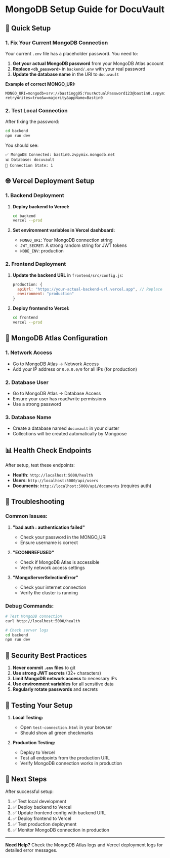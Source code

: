 # MongoDB Setup Guide for DocuVault

## 🚀 Quick Setup

### 1. Fix Your Current MongoDB Connection

Your current `.env` file has a placeholder password. You need to:

1. **Get your actual MongoDB password** from your MongoDB Atlas account
2. **Replace `<db_password>`** in `backend/.env` with your real password
3. **Update the database name** in the URI to `docuvault`

**Example of correct MONGO_URI:**
```
MONGO_URI=mongodb+srv://bastingg05:YourActualPassword123@bastin0.zvpymix.mongodb.net/docuvault?retryWrites=true&w=majority&appName=Bastin0
```

### 2. Test Local Connection

After fixing the password:

```bash
cd backend
npm run dev
```

You should see:
```
✅ MongoDB Connected: bastin0.zvpymix.mongodb.net
📊 Database: docuvault
🔌 Connection State: 1
```

## 🌐 Vercel Deployment Setup

### 1. Backend Deployment

1. **Deploy backend to Vercel:**
   ```bash
   cd backend
   vercel --prod
   ```

2. **Set environment variables in Vercel dashboard:**
   - `MONGO_URI`: Your MongoDB connection string
   - `JWT_SECRET`: A strong random string for JWT tokens
   - `NODE_ENV`: production

### 2. Frontend Deployment

1. **Update the backend URL** in `frontend/src/config.js`:
   ```javascript
   production: {
     apiUrl: "https://your-actual-backend-url.vercel.app", // Replace with your real backend URL
     environment: "production"
   }
   ```

2. **Deploy frontend to Vercel:**
   ```bash
   cd frontend
   vercel --prod
   ```

## 🔧 MongoDB Atlas Configuration

### 1. Network Access
- Go to MongoDB Atlas → Network Access
- Add your IP address or `0.0.0.0/0` for all IPs (for production)

### 2. Database User
- Go to MongoDB Atlas → Database Access
- Ensure your user has read/write permissions
- Use a strong password

### 3. Database Name
- Create a database named `docuvault` in your cluster
- Collections will be created automatically by Mongoose

## 📊 Health Check Endpoints

After setup, test these endpoints:

- **Health**: `http://localhost:5000/health`
- **Users**: `http://localhost:5000/api/users`
- **Documents**: `http://localhost:5000/api/documents` (requires auth)

## 🚨 Troubleshooting

### Common Issues:

1. **"bad auth : authentication failed"**
   - Check your password in the MONGO_URI
   - Ensure username is correct

2. **"ECONNREFUSED"**
   - Check if MongoDB Atlas is accessible
   - Verify network access settings

3. **"MongoServerSelectionError"**
   - Check your internet connection
   - Verify the cluster is running

### Debug Commands:

```bash
# Test MongoDB connection
curl http://localhost:5000/health

# Check server logs
cd backend
npm run dev
```

## 🔐 Security Best Practices

1. **Never commit `.env` files** to git
2. **Use strong JWT secrets** (32+ characters)
3. **Limit MongoDB network access** to necessary IPs
4. **Use environment variables** for all sensitive data
5. **Regularly rotate passwords** and secrets

## 📱 Testing Your Setup

1. **Local Testing:**
   - Open `test-connection.html` in your browser
   - Should show all green checkmarks

2. **Production Testing:**
   - Deploy to Vercel
   - Test all endpoints from the production URL
   - Verify MongoDB connection works in production

## 🎯 Next Steps

After successful setup:

1. ✅ Test local development
2. ✅ Deploy backend to Vercel
3. ✅ Update frontend config with backend URL
4. ✅ Deploy frontend to Vercel
5. ✅ Test production deployment
6. ✅ Monitor MongoDB connection in production

---

**Need Help?** Check the MongoDB Atlas logs and Vercel deployment logs for detailed error messages.
